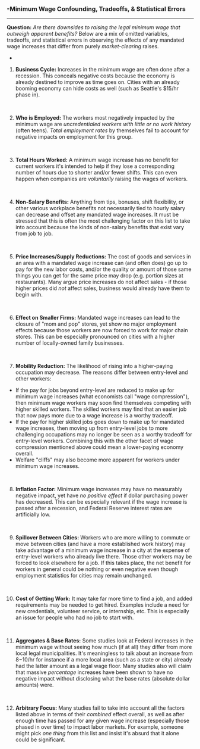 ### -Minimum Wage Confounding, Tradeoffs, & Statistical Errors
---

**Question:** *Are there downsides to raising the legal minimum wage that outweigh apparent benefits?* Below are a mix of omitted variables, tradeoffs, and statistical errors in observing the effects of any mandated wage increases that differ from purely *market-clearing* raises.

-

1) **Business Cycle:** Increases in the minimum wage are often done after a recession. This conceals negative costs because the economy is already destined to improve as time goes on. Cities with an already booming economy can hide costs as well (such as Seattle's $15/hr phase in).

&nbsp;

2) **Who is Employed:** The workers most negatively impacted by the minimum wage are *uncredentialed workers with little or no work history* (often teens). *Total employment rates* by themselves fail to account for negative impacts on employment for this group.

&nbsp;

3) **Total Hours Worked:** A minimum wage increase has no benefit for current workers it's intended to help if they lose a corresponding number of hours due to shorter and/or fewer shifts. This can even happen when companies are *voluntarily* raising the wages of workers.

&nbsp;

4) **Non-Salary Benefits:** Anything from tips, bonuses, shift flexibility, or other various workplace benefits not necessarily tied to hourly salary can decrease and offset any mandated wage increases. It must be stressed that this is often the most challenging factor on this list to take into account because the kinds of non-salary benefits that exist vary from job to job.

&nbsp;

5) **Price Increases/Supply Reductions:** The cost of goods and services in an area with a mandated wage increase can (and often does) go up to pay for the new labor costs, and/or the quality or amount of those same things you can get for the same price may drop (e.g. portion sizes at restaurants). Many argue price increases do not affect sales - if those higher prices did *not* affect sales, business would already have them to begin with.

&nbsp;

6) **Effect on Smaller Firms:** Mandated wage increases can lead to the closure of "mom and pop" stores, yet show no major employment effects because those workers are now forced to work for major chain stores. This can be especially pronounced on cities with a higher number of locally-owned family businesses.

&nbsp;

7) **Mobility Reduction:** The likelihood of rising into a higher-paying occupation may decrease. The reasons differ between entry-level and other workers: 

* If the pay for jobs beyond entry-level are reduced to make up for minimum wage increases (what economists call "wage compression"), then minimum wage workers may soon find themselves competing with higher skilled workers. The skilled workers may find that an easier job that now pays more due to a wage increase is a worthy tradeoff.
* If the pay for higher skilled jobs goes down to make up for mandated wage increases, then moving up from entry-level jobs to more challenging occupations may no longer be seen as a worthy tradeoff for entry-level workers. Combining this with the other facet of wage compression mentioned above could mean a lower-paying economy overall.
* Welfare "cliffs" may also become more apparent for workers under minimum wage increases.

&nbsp;

8) **Inflation Factor:** Minimum wage increases may have no measurably negative impact, yet have *no positive effect* if dollar purchasing power has decreased. This can be especially relevant if the wage increase is passed after a recession, and Federal Reserve interest rates are artificially low.

&nbsp;

9) **Spillover Between Cities:** Workers who are more willing to commute or move between cities (and have a more established work history) may take advantage of a minimum wage increase in a city at the expense of entry-level workers who already live there. Those other workers may be forced to look elsewhere for a job. If this takes place, the net benefit for workers in general could be nothing or even negative even though employment statistics for cities may remain unchanged.

&nbsp;

10) **Cost of Getting Work:** It may take far more time to find a job, and added requirements may be needed to get hired. Examples include a need for new credentials, volunteer service, or internship, etc. This is especially an issue for people who had no job to start with.

&nbsp;

11) **Aggregates & Base Rates:** Some studies look at Federal increases in the minimum wage without seeing how much (if at all) they differ from more local legal municipalities. It's meaningless to talk about an increase from $8-$10/hr for instance if a more local area (such as a state or city) already had the latter amount as a legal wage floor. Many studies also will claim that massive *percentage* increases have been shown to have no negative impact without disclosing what the base rates (absolute dollar amounts) were.

&nbsp;

12) **Arbitrary Focus:** Many studies fail to take into account all the factors listed above in terms of their *combined* effect overall, as well as after enough time has passed for any given wage increase (especially those phased in over time) to impact labor markets. For example, someone might pick *one thing* from this list and insist it's absurd that it alone could be significant.
